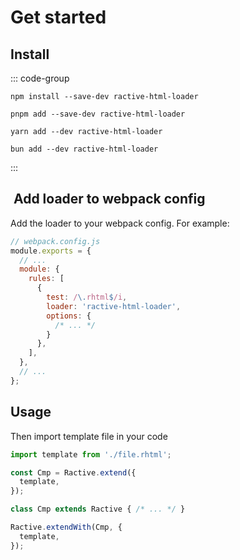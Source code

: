 # Get started

## Install

::: code-group

```shell [npm]
npm install --save-dev ractive-html-loader
```

```shell [pnpm]
pnpm add --save-dev ractive-html-loader
```

```shell [yarn]
yarn add --dev ractive-html-loader
```

```shell [bun]
bun add --dev ractive-html-loader
```

:::

##  Add loader to webpack config

Add the loader to your webpack config.
For example:

```javascript
// webpack.config.js
module.exports = {
  // ...
  module: {
    rules: [
      {
        test: /\.rhtml$/i,
        loader: 'ractive-html-loader',
        options: {
          /* ... */
        }
      },
    ],
  },
  // ...
};
```

## Usage

Then import template file in your code

```javascript
import template from './file.rhtml';

const Cmp = Ractive.extend({
  template,
});

class Cmp extends Ractive { /* ... */ }

Ractive.extendWith(Cmp, {
  template,
});
```

